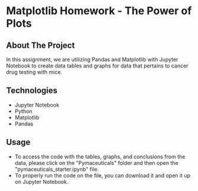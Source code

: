 # Matplotlib Homework - The Power of Plots

## About The Project
In this assignment, we are utilizing Pandas and Matplotlib with Jupyter Notebook to create data tables and graphs for data that pertains to cancer drug testing with mice.

## Technologies
* Jupyter Notebook
* Python
* Matplotlib
* Pandas

## Usage
* To access the code with the tables, graphs, and conclusions from the data, please click on the "Pymaceuticals" folder and then open the "pymaceuticals_starter.ipynb" file. 
* To properly run the code on the file, you can download it and open it up on Jupyter Notebook. 




